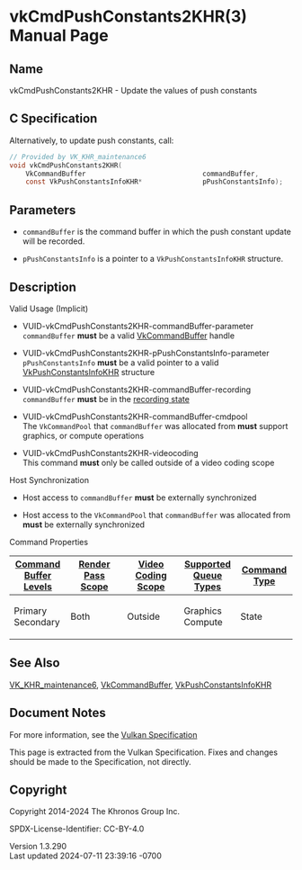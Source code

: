 # vkCmdPushConstants2KHR(3) Manual Page

## Name

vkCmdPushConstants2KHR - Update the values of push constants



## <a href="#_c_specification" class="anchor"></a>C Specification

Alternatively, to update push constants, call:

``` c
// Provided by VK_KHR_maintenance6
void vkCmdPushConstants2KHR(
    VkCommandBuffer                             commandBuffer,
    const VkPushConstantsInfoKHR*               pPushConstantsInfo);
```

## <a href="#_parameters" class="anchor"></a>Parameters

- `commandBuffer` is the command buffer in which the push constant
  update will be recorded.

- `pPushConstantsInfo` is a pointer to a `VkPushConstantsInfoKHR`
  structure.

## <a href="#_description" class="anchor"></a>Description

Valid Usage (Implicit)

- <a href="#VUID-vkCmdPushConstants2KHR-commandBuffer-parameter"
  id="VUID-vkCmdPushConstants2KHR-commandBuffer-parameter"></a>
  VUID-vkCmdPushConstants2KHR-commandBuffer-parameter  
  `commandBuffer` **must** be a valid
  [VkCommandBuffer](https://registry.khronos.org/vulkan/specs/1.3-extensions/man/html/VkCommandBuffer.html) handle

- <a href="#VUID-vkCmdPushConstants2KHR-pPushConstantsInfo-parameter"
  id="VUID-vkCmdPushConstants2KHR-pPushConstantsInfo-parameter"></a>
  VUID-vkCmdPushConstants2KHR-pPushConstantsInfo-parameter  
  `pPushConstantsInfo` **must** be a valid pointer to a valid
  [VkPushConstantsInfoKHR](https://registry.khronos.org/vulkan/specs/1.3-extensions/man/html/VkPushConstantsInfoKHR.html) structure

- <a href="#VUID-vkCmdPushConstants2KHR-commandBuffer-recording"
  id="VUID-vkCmdPushConstants2KHR-commandBuffer-recording"></a>
  VUID-vkCmdPushConstants2KHR-commandBuffer-recording  
  `commandBuffer` **must** be in the [recording
  state](#commandbuffers-lifecycle)

- <a href="#VUID-vkCmdPushConstants2KHR-commandBuffer-cmdpool"
  id="VUID-vkCmdPushConstants2KHR-commandBuffer-cmdpool"></a>
  VUID-vkCmdPushConstants2KHR-commandBuffer-cmdpool  
  The `VkCommandPool` that `commandBuffer` was allocated from **must**
  support graphics, or compute operations

- <a href="#VUID-vkCmdPushConstants2KHR-videocoding"
  id="VUID-vkCmdPushConstants2KHR-videocoding"></a>
  VUID-vkCmdPushConstants2KHR-videocoding  
  This command **must** only be called outside of a video coding scope

Host Synchronization

- Host access to `commandBuffer` **must** be externally synchronized

- Host access to the `VkCommandPool` that `commandBuffer` was allocated
  from **must** be externally synchronized

Command Properties

<table class="tableblock frame-all grid-all stretch">
<colgroup>
<col style="width: 20%" />
<col style="width: 20%" />
<col style="width: 20%" />
<col style="width: 20%" />
<col style="width: 20%" />
</colgroup>
<thead>
<tr>
<th class="tableblock halign-left valign-top"><a
href="#VkCommandBufferLevel">Command Buffer Levels</a></th>
<th class="tableblock halign-left valign-top"><a
href="#vkCmdBeginRenderPass">Render Pass Scope</a></th>
<th class="tableblock halign-left valign-top"><a
href="#vkCmdBeginVideoCodingKHR">Video Coding Scope</a></th>
<th class="tableblock halign-left valign-top"><a
href="#VkQueueFlagBits">Supported Queue Types</a></th>
<th class="tableblock halign-left valign-top"><a
href="#fundamentals-queueoperation-command-types">Command Type</a></th>
</tr>
</thead>
<tbody>
<tr>
<td class="tableblock halign-left valign-top"><p>Primary<br />
Secondary</p></td>
<td class="tableblock halign-left valign-top"><p>Both</p></td>
<td class="tableblock halign-left valign-top"><p>Outside</p></td>
<td class="tableblock halign-left valign-top"><p>Graphics<br />
Compute</p></td>
<td class="tableblock halign-left valign-top"><p>State</p></td>
</tr>
</tbody>
</table>

## <a href="#_see_also" class="anchor"></a>See Also

[VK_KHR_maintenance6](https://registry.khronos.org/vulkan/specs/1.3-extensions/man/html/VK_KHR_maintenance6.html),
[VkCommandBuffer](https://registry.khronos.org/vulkan/specs/1.3-extensions/man/html/VkCommandBuffer.html),
[VkPushConstantsInfoKHR](https://registry.khronos.org/vulkan/specs/1.3-extensions/man/html/VkPushConstantsInfoKHR.html)

## <a href="#_document_notes" class="anchor"></a>Document Notes

For more information, see the <a
href="https://registry.khronos.org/vulkan/specs/1.3-extensions/html/vkspec.html#vkCmdPushConstants2KHR"
target="_blank" rel="noopener">Vulkan Specification</a>

This page is extracted from the Vulkan Specification. Fixes and changes
should be made to the Specification, not directly.

## <a href="#_copyright" class="anchor"></a>Copyright

Copyright 2014-2024 The Khronos Group Inc.

SPDX-License-Identifier: CC-BY-4.0

Version 1.3.290  
Last updated 2024-07-11 23:39:16 -0700
